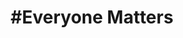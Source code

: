 ---
pid: mp47
title: "#Everyone Matters"
location_transcription: some sort of park
coordinates: "[-75.172083388304, 39.915332151916]"
zipcode: '19143'
gen_neighborhood: West Philadelphia
neighborhood: University City
outside_phl: 
age: '10'
age_range: 6-13
instagram: 
image_file_name: mp_47.jpg
proposal_transcription: |-
  A safe place where everyone is welcomed
  -everyone matters
  -everyone leads
  -everyone is unique
  -your part of our family no matter race, color, or religion
  -diversity
  -no matter how you look like
  -helping the community
  -rainbow shaped building
  -lights
  -welcome sign
  -pictures
  -comfrotable
  -carpets and pillows
  recycle, trash, compost
topic: Inclusivity,Unity,Sustainability
topic_summary: 0, 0, 0
type: Building,Space
keywords_other: welcoming, diversity, community, individuality
credit: 'Marlene Clemente #equity'
image_labels: 
twitter: 
facebook: 
permalink: "/monuments/mp47/"
layout: item-page
---